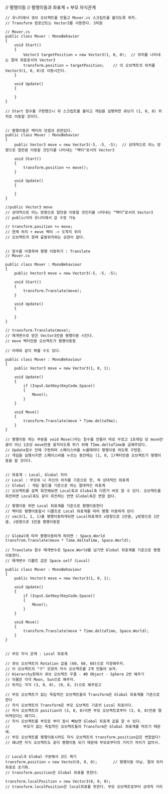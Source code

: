 // 평행이동
    // 평행이동과 좌표계 + 부모 자식관계
    
    // 유니티에서 큐브 오브젝트를 만들고 Mover.cs 스크립트를 붙이도록 하자.
    // Transform 컴포넌트는 Vector3를 사용한다. 3차원
    
    // Mover.cs
    public class Mover : MonoBehavior
    {
        void Start()
        {
            Vector3 targetPosition = new Vector3(1, 0, 0);  // 위치를 나타내는 절대 좌표로서의 Vector3
            transform.position = targetPosition;    // 이 오브젝트의 위치를 Vector3(1, 0, 0)로 이동시킨다.
        }

        void Update()
        {
            
        }
    }
    
    // Start 함수를 구현했으니 위 스크립트를 붙이고 게임을 실행하면 큐브가 (1, 0, 0) 위치로 이동할 것이다.
    
    
    // 평행이동은 백터의 덧셈과 관련있다.
    public class Mover : MonoBehavior
    {
        public Vector3 move = new Vector3(-5, -5, -5);  // 상대적으로 어느 방향으로 얼만큼 이동할 것인지를 나타내는 "벡터"로서의 Vector3

        void Start()
        {
            transform.position += move();
        }

        void Update()
        {
            
        }
    }
    
    //public Vector3 move
    // 상대적으로 어느 방향으로 얼만큼 이동할 것인지를 나타내는 “벡터”로서의 Vector3
    // public이라 유니티에서 값 수정 가능
    
    // transform.position += move;
    // 현재 위치 + move 벡터 -> 도착지 위치
    // 오브젝트의 원래 출발위치와는 상관이 없다.
    
    
    // 함수를 이용하여 평행 이동하기 : Translate
    // Mover.cs

    public class Mover : MonoBehaviour
    {
        public Vector3 move = new Vector3(-5, -5, -5);

        void Start()
        {
            transform.Translate(move);
        }

        void Update()
        {
            
        }
    }
    
    // transform.Translate(move);
    // 매개변수로 받은 Vector3만큼 평행이동 시킨다.
    // move 벡터만큼 오브젝트가 평행이동함
    
    // 아래와 같이 짜볼 수도 있다.

    public class Mover : MonoBehaviour
    {
        public Vector3 move = new Vector3(1, 0, 1);

        void Update()
        {
            if (Input.GetKey(KeyCode.Space))
            {
                Move();
            }
        }

        void Move()
        {
            transform.Translate(move * Time.deltaTme);
        }
    }
    
    // 평행이동 하는 부분을 void Move()라는 함수를 만들어 따로 두었고 1프레임 당 move만큼이 아닌 1초당 move만큼 움직이도록 하기 위해 TIme.deltaTime을 곱해주었다. 
    // Update함수 안에 구현하여 스페이스바를 누를때마다 평행이동 하도록 구현함.
    // 게임을 실행시키면 스페이스바를 누르는 동안에는 (1, 0, 1)벡터만큼 오브젝트가 평행이동을 할 것이다.
    
    
    // 좌표계 : Local, Global 차이
    // Local : 부모와 나 자신의 위치를 기준으로 한, 즉 상대적인 좌표계
    // Global : 게임 월드를 기준으로 하는 절대적인 좌표계
    // 오브젝트를 살짝 회전해보면 Local축과 Global축 다른거 바로 알 수 있다. 오브젝트를 회전하면 Local축도 같이 회전하는 반면 Global축은 변함 없다.
    
    // 평행이동 하면 Local 좌표계를 기준으로 평행이동한다
    // 벡터로 평행이동할시 디폴트로 Local 좌표계를 따라 평행 이동하게 된다
    // vec3(1, 1, 1)를 평행이동하게되면 Local좌표계의 x방향으로 1만큼, y방향으로 1만큼, z방향으로 1만큼 평행이동함
    
    
    // Global에 따라 평행이동하게 하려면 : Space.World
    transfrom.Translate(move * Time.deltaTime, Space.World);
    
    // Translate 함수 매개변수로 Space.World를 넘기면 Global 좌표계를 기준으로 평행이동한다.
    // 매개변수 디폴트 값은 Space.self (Local)

    public class Mover : MonoBehaviour
    {
        public Vector3 move = new Vector3(1, 0, 1);

        void Update()
        {
            if (Input.GetKey(KeyCode.Space))
            {
                Move();
            }
        }

        void Move()
        {
            transform.Translate(move * Time.deltaTime, Space.World);
        }
    }
    
    
    // 부모 자식 관계 : Local 좌표계
    
    // 큐브 오브젝트의 Rotation 값을 (60, 60, 60)으로 지정해주자.
    // 이 오브젝트의 "구" 모양의 자식 오브젝트를 2개 만들어 보자.
    // Hierarchy창에서 큐브 오브젝트 우클 - #D Object - Sphere 2번 해주기
    // 이름은 각각 Moon, Sun으로 해주자.
    // 위치는 각각 (3, 0, 0), (0, 0, 3)으로 해주었고
    
    // 부모 오브젝트가 없는 독립적인 오브젝트들의 Transform은 Global 좌표계를 기준으로 한다
    // 자식 오브젝트의 Transform은 부모 오브젝트 기준의 Local 좌표이다.
    // 자식 오브젝트의 position이 (3, 0, 0)이면 부모 오브젝트로부터 (3, 0, 0)만큼 떨어져있다는 얘기다.
    // 자식 오브젝트를 부모로 부터 잠시 빼보면 Global 좌표계 값을 알 수 있다.
    //      부모가 없는 독립적인 오브젝트들의 Transform은 Global 좌표계를 따르기 때문에.
    // 부모 오브젝트를 평행이동시켜도 자식 오브젝트의 transform.position값은 변함없다!
    // 왜냐면 자식 오브젝트도 같이 평행이동 되기 때문에 부모로부터의 거리가 차이가 없어서.
    
    
    // Local과 Global 구분해서 코드 짜기
    transform.position = new Vecto3(0, 0, 0);       // 평행이동 아님. 절대 위치좌표로 초기화.
    // transform.position은 Global 좌표를 뜻한다.

    transform.localPosition = new Vector3(0, 0, 0);
    // transform.localPosition은 local좌표를 뜻한다. 부모 오브젝트로부터 상대적 거리
    
